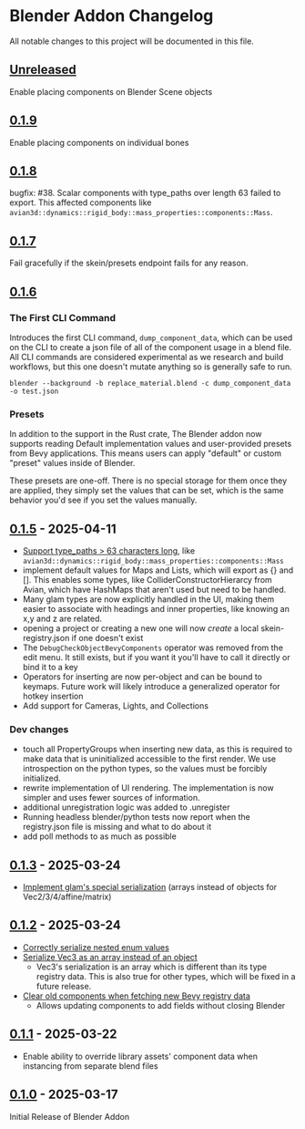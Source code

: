 # Blender Addon Changelog

All notable changes to this project will be documented in this file.

## [Unreleased]

Enable placing components on Blender Scene objects

## [0.1.9]

Enable placing components on individual bones

## [0.1.8]

bugfix: #38. Scalar components with type_paths over length 63 failed to export. This affected components like `avian3d::dynamics::rigid_body::mass_properties::components::Mass`.

## [0.1.7]

Fail gracefully if the skein/presets endpoint fails for any reason.

## [0.1.6]

### The First CLI Command

Introduces the first CLI command, `dump_component_data`, which can be used on the CLI to create a json file of all of the component usage in a blend file. All CLI commands are considered experimental as we research and build workflows, but this one doesn't mutate anything so is generally safe to run.

```
blender --background -b replace_material.blend -c dump_component_data -o test.json
```

### Presets

In addition to the support in the Rust crate, The Blender addon now supports reading Default implementation values and user-provided presets from Bevy applications. This means users can apply "default" or custom "preset" values inside of Blender.

These presets are one-off. There is no special storage for them once they are applied, they simply set the values that can be set, which is the same behavior you'd see if you set the values manually.

## [0.1.5] - 2025-04-11

- [Support type_paths > 63 characters long](https://github.com/rust-adventure/skein/issues/1), like `avian3d::dynamics::rigid_body::mass_properties::components::Mass`
- implement default values for Maps and Lists, which will export as {} and []. This enables some types, like ColliderConstructorHierarcy from Avian, which have HashMaps that aren't used but need to be handled.
- Many glam types are now explicitly handled in the UI, making them easier to associate with headings and inner properties, like knowing an x,y and z are related.
- opening a project or creating a new one will now _create_ a local skein-registry.json if one doesn't exist
- The `DebugCheckObjectBevyComponents` operator was removed from the edit menu. It still exists, but if you want it you'll have to call it directly or bind it to a key
- Operators for inserting are now per-object and can be bound to keymaps. Future work will likely introduce a generalized operator for hotkey insertion
- Add support for Cameras, Lights, and Collections

### Dev changes

- touch all PropertyGroups when inserting new data, as this is required to make data that is uninitialized accessible to the first render. We use introspection on the python types, so the values must be forcibly initialized.
- rewrite implementation of UI rendering. The implementation is now simpler and uses fewer sources of information.
- additional unregistration logic was added to .unregister
- Running headless blender/python tests now report when the registry.json file is missing and what to do about it
- add poll methods to as much as possible

## [0.1.3] - 2025-03-24

- [Implement glam's special serialization](https://github.com/rust-adventure/skein/issues/4) (arrays instead of objects for Vec2/3/4/affine/matrix)

## [0.1.2] - 2025-03-24

- [Correctly serialize nested enum values](https://github.com/rust-adventure/skein/issues/6)
- [Serialize Vec3 as an array instead of an object](https://github.com/rust-adventure/skein/issues/4)
  - Vec3's serialization is an array which is different than its type registry data. This is also true for other types, which will be fixed in a future release.
- [Clear old components when fetching new Bevy registry data](https://github.com/rust-adventure/skein/issues/7)
  - Allows updating components to add fields without closing Blender

## [0.1.1] - 2025-03-22

- Enable ability to override library assets' component data when instancing from separate blend files

## [0.1.0] - 2025-03-17

Initial Release of Blender Addon

[unreleased]: https://github.com/rust-adventure/skein/compare/blender-v0.1.9...HEAD
[0.1.9]: https://github.com/rust-adventure/skein/compare/blender-v0.1.8...blender-v0.1.9
[0.1.8]: https://github.com/rust-adventure/skein/compare/blender-v0.1.7...blender-v0.1.8
[0.1.7]: https://github.com/rust-adventure/skein/compare/blender-v0.1.6...blender-v0.1.7
[0.1.6]: https://github.com/rust-adventure/skein/compare/blender-v0.1.5...blender-v0.1.6
[0.1.5]: https://github.com/rust-adventure/skein/compare/blender-v0.1.3...blender-v0.1.5
[0.1.3]: https://github.com/rust-adventure/skein/compare/blender-v0.1.2...blender-v0.1.3
[0.1.2]: https://github.com/rust-adventure/skein/compare/blender-v0.1.1...blender-v0.1.2
[0.1.1]: https://github.com/rust-adventure/skein/compare/blender-v0.1.0...blender-v0.1.1
[0.1.0]: https://github.com/rust-adventure/skein/releases/tag/blender-v0.1.0
